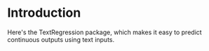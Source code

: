 # Introduction
Here's the TextRegression package, which makes it easy to predict continuous
outputs using text inputs.


